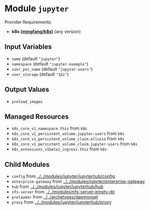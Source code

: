 
# Module `jupyter`

Provider Requirements:
* **k8s ([mingfang/k8s](https://registry.terraform.io/providers/mingfang/k8s/latest))** (any version)

## Input Variables
* `name` (default `"jupyter"`)
* `namespace` (default `"jupyter-example"`)
* `user_pvc_name` (default `"jupyter-users"`)
* `user_storage` (default `"1Gi"`)

## Output Values
* `preload_images`

## Managed Resources
* `k8s_core_v1_namespace.this` from `k8s`
* `k8s_core_v1_persistent_volume.jupyter-users` from `k8s`
* `k8s_core_v1_persistent_volume_claim.alluxio` from `k8s`
* `k8s_core_v1_persistent_volume_claim.jupyter-users` from `k8s`
* `k8s_extensions_v1beta1_ingress.this` from `k8s`

## Child Modules
* `config` from [../../modules/jupyter/jupyterhub/config](../../modules/jupyter/jupyterhub/config)
* `enterprise-gateway` from [../../modules/jupyter/enterprise-gateway](../../modules/jupyter/enterprise-gateway)
* `hub` from [../../modules/jupyter/jupyterhub/hub](../../modules/jupyter/jupyterhub/hub)
* `nfs-server` from [../../modules/nfs-server-empty-dir](../../modules/nfs-server-empty-dir)
* `preloader` from [../../archetypes/daemonset](../../archetypes/daemonset)
* `proxy` from [../../modules/jupyter/jupyterhub/proxy](../../modules/jupyter/jupyterhub/proxy)

